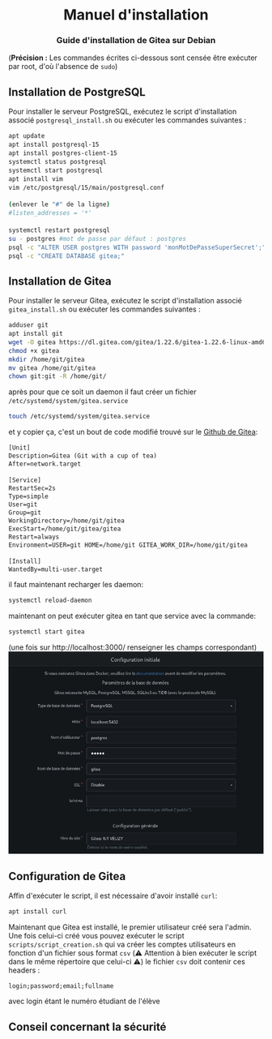 # <center> Manuel d'installation</center>
### <center>Guide d'installation de Gitea sur Debian</center>

(**Précision :** Les commandes écrites ci-dessous sont censée être exécuter par root, d'où l'absence de `sudo`)

## Installation de PostgreSQL

Pour installer le serveur PostgreSQL, exécutez le script d'installation associé `postgresql_install.sh` ou exécuter les commandes suivantes :
```bash
apt update
apt install postgresql-15
apt install postgres-client-15
systemctl status postgresql
systemctl start postgresql
apt install vim
vim /etc/postgresql/15/main/postgresql.conf

(enlever le "#" de la ligne)
#listen_addresses = '*'

systemctl restart postgresql
su - postgres #mot de passe par défaut : postgres
psql -c "ALTER USER postgres WITH password 'monMotDePasseSuperSecret';"
psql -c "CREATE DATABASE gitea;"
```
## Installation de Gitea

Pour installer le serveur Gitea, exécutez le script d'installation associé `gitea_install.sh` ou exécuter les commandes suivantes :
```bash
adduser git
apt install git
wget -O gitea https://dl.gitea.com/gitea/1.22.6/gitea-1.22.6-linux-amd64
chmod +x gitea
mkdir /home/git/gitea
mv gitea /home/git/gitea
chown git:git -R /home/git/
```
après pour que ce soit un daemon il faut créer un fichier `/etc/systemd/system/gitea.service`
```bash
touch /etc/systemd/system/gitea.service
```
et y copier ça, c'est un bout de code modifié trouvé sur le [Github de Gitea](https://github.com/go-gitea/gitea/blob/release/v1.22/contrib/systemd/gitea.service):
```
[Unit]
Description=Gitea (Git with a cup of tea)
After=network.target

[Service]
RestartSec=2s
Type=simple
User=git
Group=git
WorkingDirectory=/home/git/gitea
ExecStart=/home/git/gitea/gitea 
Restart=always
Environment=USER=git HOME=/home/git GITEA_WORK_DIR=/home/git/gitea

[Install]
WantedBy=multi-user.target
```
il faut maintenant recharger les daemon:
```bash
systemctl reload-daemon
```
maintenant on peut exécuter gitea en tant que service avec la commande:
```bash
systemctl start gitea
```

(une fois sur http://localhost:3000/ renseigner les champs correspondant)
![illustration](ressources/IllustrationConfigurationGitea.png)

## Configuration de Gitea

Affin d'exécuter le script, il est nécessaire d'avoir installé `curl`:
```bash
apt install curl
```
Maintenant que Gitea est installé, le premier utilisateur créé sera l'admin.
Une fois celui-ci créé vous pouvez exécuter le script `scripts/script_creation.sh` qui va créer les comptes utilisateurs en fonction
d'un fichier sous format `csv` (⚠️ Attention à bien exécuter le script dans le même répertoire que celui-ci ⚠️) le fichier `csv` doit contenir ces headers :
```csv
login;password;email;fullname
```
avec login étant le numéro étudiant de l'élève

## Conseil concernant la sécurité